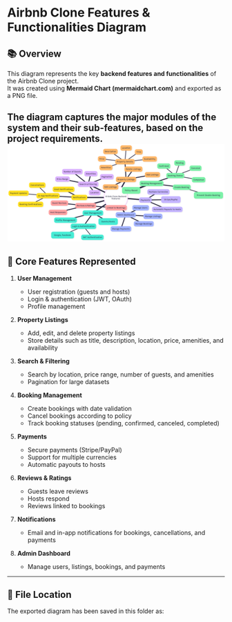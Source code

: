 
# Airbnb Clone Features & Functionalities Diagram

## 📚 Overview
This diagram represents the key **backend features and functionalities** of the Airbnb Clone project.  
It was created using **Mermaid Chart (mermaidchart.com)** and exported as a PNG file.

The diagram captures the major modules of the system and their sub-features, based on the project requirements.
![Airbnb Clone Backend Features](features-and-functionalities/backend.png)
---

## 🔑 Core Features Represented
1. **User Management**
   - User registration (guests and hosts)
   - Login & authentication (JWT, OAuth)
   - Profile management

2. **Property Listings**
   - Add, edit, and delete property listings
   - Store details such as title, description, location, price, amenities, and availability

3. **Search & Filtering**
   - Search by location, price range, number of guests, and amenities
   - Pagination for large datasets

4. **Booking Management**
   - Create bookings with date validation
   - Cancel bookings according to policy
   - Track booking statuses (pending, confirmed, canceled, completed)

5. **Payments**
   - Secure payments (Stripe/PayPal)
   - Support for multiple currencies
   - Automatic payouts to hosts

6. **Reviews & Ratings**
   - Guests leave reviews
   - Hosts respond
   - Reviews linked to bookings

7. **Notifications**
   - Email and in-app notifications for bookings, cancellations, and payments

8. **Admin Dashboard**
   - Manage users, listings, bookings, and payments

---

## 📂 File Location
The exported diagram has been saved in this folder as:

